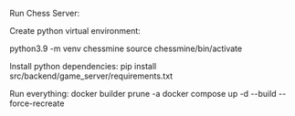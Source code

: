 

Run Chess Server:

Create python virtual environment:

python3.9 -m venv chessmine
source chessmine/bin/activate

Install python dependencies:
pip install src/backend/game_server/requirements.txt

Run everything:
docker builder prune -a
docker compose up -d --build --force-recreate